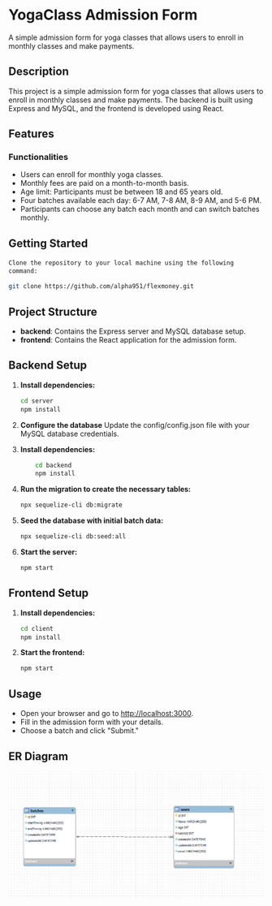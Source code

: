 # YogaClass Admission Form

A simple admission form for yoga classes that allows users to enroll in monthly classes and make payments.

## Description

This project is a simple admission form for yoga classes that allows users to enroll in monthly classes and make payments. The backend is built using Express and MySQL, and the frontend is developed using React.

## Features

### Functionalities

- Users can enroll for monthly yoga classes.
- Monthly fees are paid on a month-to-month basis.
- Age limit: Participants must be between 18 and 65 years old.
- Four batches available each day: 6-7 AM, 7-8 AM, 8-9 AM, and 5-6 PM.
- Participants can choose any batch each month and can switch batches monthly.

## Getting Started

    Clone the repository to your local machine using the following command:
    
```bash
git clone https://github.com/alpha951/flexmoney.git
```

## Project Structure

- **backend**: Contains the Express server and MySQL database setup.
- **frontend**: Contains the React application for the admission form.

## Backend Setup

1. **Install dependencies:**

    ```bash
    cd server
    npm install
    ```

2. **Configure the database**
    Update the config/config.json file with your MySQL database credentials.

3. **Install dependencies:**

    ```bash
        cd backend
        npm install
    ```

4. **Run the migration to create the necessary tables:**

    ```bash
    npx sequelize-cli db:migrate
    ```

5. **Seed the database with initial batch data:**

    ```bash
    npx sequelize-cli db:seed:all
    ```

6. **Start the server:**

    ```bash
    npm start
    ```

## Frontend Setup

1. **Install dependencies:**

    ```bash
    cd client
    npm install
    ```

2. **Start the frontend:**

    ```bash
    npm start
    ```

## Usage

- Open your browser and go to <http://localhost:3000>.
- Fill in the admission form with your details.
- Choose a batch and click "Submit."

## ER Diagram

![Alt text](ER-diagram.png)
